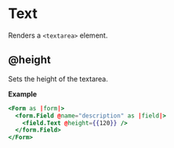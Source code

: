 # Text

Renders a `<textarea>` element.

## @height

Sets the height of the textarea.

**Example**

```hbs
<Form as |form|>
  <form.Field @name="description" as |field|>
    <field.Text @height={{120}} />
  </form.Field>
</Form>
```
